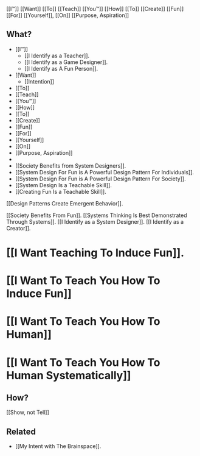 [[I™]] [[Want]] [[To]] [[Teach]] [[You™]] [[How]] [[To]] [[Create]] [[Fun]] [[For]] [[Yourself]], [[On]] [[Purpose, Aspiration]]

What?
---

- [[I™]]
	- [[I Identify as a Teacher]].
	- [[I Identify as a Game Designer]].
	- [[I Identify as A Fun Person]].
- [[Want]] 
	- [[Intention]]
- [[To]] 
- [[Teach]] 
- [[You™]] 
- [[How]] 
- [[To]] 
- [[Create]] 
- [[Fun]] 
- [[For]] 
- [[Yourself]]
- [[On]] 
- [[Purpose, Aspiration]]
- 
- [[Society Benefits from System Designers]].
- [[System Design For Fun is A Powerful Design Pattern For Individuals]].
- [[System Design For Fun is A Powerful Design Pattern For Society]].
- [[System Design Is a Teachable Skill]].
- [[Creating Fun Is a Teachable Skill]].



[[Design Patterns Create Emergent Behavior]].

[[Society Benefits From Fun]].
[[Systems Thinking Is Best Demonstrated Through Systems]].
[[I Identify as a System Designer]].
[[I Identify as a Creator]].


# [[I Want Teaching To Induce Fun]].
# [[I Want To Teach You How To Induce Fun]]
# [[I Want To Teach You How To Human]]
# [[I Want To Teach You How To Human Systematically]]

How?
---
[[Show, not Tell]]

Related
---
- [[My Intent with The Brainspace]].